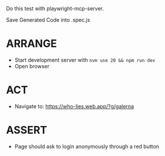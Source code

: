 Do this test with playwright-mcp-server.

Save Generated Code into <name-of-code>.spec.js

# ARRANGE
- Start development server with `nvm use 20 && npm run dev`
- Open browser

# ACT
- Navigate to: https://who-lies.web.app/?g/galerna

# ASSERT
- Page should ask to login anonymously through a red button

